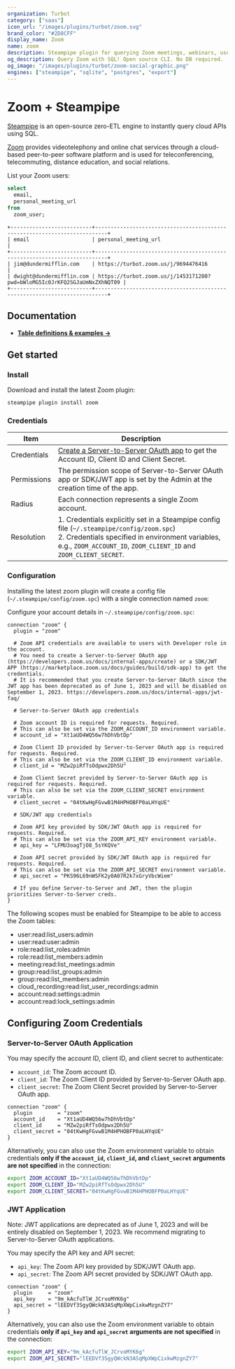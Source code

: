 ```yaml
---
organization: Turbot
category: ["saas"]
icon_url: "/images/plugins/turbot/zoom.svg"
brand_color: "#2D8CFF"
display_name: Zoom
name: zoom
description: Steampipe plugin for querying Zoom meetings, webinars, users and more.
og_description: Query Zoom with SQL! Open source CLI. No DB required.
og_image: "/images/plugins/turbot/zoom-social-graphic.png"
engines: ["steampipe", "sqlite", "postgres", "export"]
---
```


# Zoom + Steampipe

[Steampipe](https://steampipe.io) is an open-source zero-ETL engine to instantly query cloud APIs using SQL.

[Zoom](https://zoom.us) provides videotelephony and online chat services through a cloud-based peer-to-peer software platform and is used for teleconferencing, telecommuting, distance education, and social relations.

List your Zoom users:

```sql
select
  email,
  personal_meeting_url
from
  zoom_user;
```

```
+--------------------------+--------------------------------------------------------------------------+
| email                    | personal_meeting_url                                                     |
+--------------------------+--------------------------------------------------------------------------+
| jim@dundermifflin.com    | https://turbot.zoom.us/j/9694476416                                      |
| dwight@dundermifflin.com | https://turbot.zoom.us/j/1453171280?pwd=bWloMG5Ic0JrKFQ2SGJaUmNxZXhNQT09 |
+--------------------------+--------------------------------------------------------------------------+
```

## Documentation

- **[Table definitions & examples →](/plugins/turbot/zoom/tables)**

## Get started

### Install

Download and install the latest Zoom plugin:

```bash
steampipe plugin install zoom
```

### Credentials

| Item        | Description                                                                                                                                                                                                           |
| ----------- | --------------------------------------------------------------------------------------------------------------------------------------------------------------------------------------------------------------------- |
| Credentials | [Create a Server-to-Server OAuth app](https://developers.zoom.us/docs/internal-apps/create/) to get the Account ID, Client ID and Client Secret.                                                                      |
| Permissions | The permission scope of Server-to-Server OAuth app or SDK/JWT app is set by the Admin at the creation time of the app.                                                                                           |
| Radius      | Each connection represents a single Zoom account.                                                                                                                                                                     |
| Resolution  | 1. Credentials explicitly set in a Steampipe config file (`~/.steampipe/config/zoom.spc`)<br />2. Credentials specified in environment variables, e.g., `ZOOM_ACCOUNT_ID`, `ZOOM_CLIENT_ID` and `ZOOM_CLIENT_SECRET`. |

### Configuration

Installing the latest zoom plugin will create a config file (`~/.steampipe/config/zoom.spc`) with a single connection named `zoom`:

Configure your account details in `~/.steampipe/config/zoom.spc`:

```hcl
connection "zoom" {
  plugin = "zoom"

  # Zoom API credentials are available to users with Developer role in the account.
  # You need to create a Server-to-Server OAuth app (https://developers.zoom.us/docs/internal-apps/create) or a SDK/JWT APP (https://marketplace.zoom.us/docs/guides/build/sdk-app) to get the credentials.
  # It is recommended that you create Server-to-Server OAuth since the JWT app has been deprecated as of June 1, 2023 and will be disabled on September 1, 2023. https://developers.zoom.us/docs/internal-apps/jwt-faq/

  # Server-to-Server OAuth app credentials

  # Zoom account ID is required for requests. Required.
  # This can also be set via the ZOOM_ACCOUNT_ID environment variable.
  # account_id = "Xt1aUD4WQ56w7hDhVbtDp"

  # Zoom Client ID provided by Server-to-Server OAuth app is required for requests. Required.
  # This can also be set via the ZOOM_CLIENT_ID environment variable.
  # client_id = "MZw2piRfTsOdpwx2Dh5U"

  # Zoom Client Secret provided by Server-to-Server OAuth app is required for requests. Required.
  # This can also be set via the ZOOM_CLIENT_SECRET environment variable.
  # client_secret = "04tKwHgFGvwB1M4HPHOBFP0aLHYqUE"

  # SDK/JWT app credentials

  # Zoom API key provided by SDK/JWT OAuth app is required for requests. Required.
  # This can also be set via the ZOOM_API_KEY environment variable.
  # api_key = "LFMU3oagTjO8_5sYKQVe"

  # Zoom API secret provided by SDK/JWT OAuth app is required for requests. Required.
  # This can also be set via the ZOOM_API_SECRET environment variable.
  # api_secret = "PKS96L69nWSFK2y0A07R2k7xGryVbcWiem"

  # If you define Server-to-Server and JWT, then the plugin prioritizes Server-to-Server creds.
}
```

The following scopes must be enabled for Steampipe to be able to access the Zoom tables:

- user:read:list_users:admin
- user:read:user:admin
- role:read:list_roles:admin
- role:read:list_members:admin
- meeting:read:list_meetings:admin
- group:read:list_groups:admin
- group:read:list_members:admin
- cloud_recording:read:list_user_recordings:admin
- account:read:settings:admin
- account:read:lock_settings:admin

## Configuring Zoom Credentials

### Server-to-Server OAuth Application

You may specify the account ID, client ID, and client secret to authenticate:

- `account_id`: The Zoom account ID.
- `client_id`: The Zoom Client ID provided by Server-to-Server OAuth app.
- `client_secret`: The Zoom Client Secret provided by Server-to-Server OAuth app.

```hcl
connection "zoom" {
  plugin        = "zoom"
  account_id    = "Xt1aUD4WQ56w7hDhVbtDp"
  client_id     = "MZw2piRfTsOdpwx2Dh5U"
  client_secret = "04tKwHgFGvwB1M4HPHOBFP0aLHYqUE"
}
```

Alternatively, you can also use the Zoom environment variable to obtain credentials **only if the `account_id`, `client_id`, and `client_secret` arguments are not specified** in the connection:

```sh
export ZOOM_ACCOUNT_ID="Xt1aUD4WQ56w7hDhVbtDp"
export ZOOM_CLIENT_ID="MZw2piRfTsOdpwx2Dh5U"
export ZOOM_CLIENT_SECRET="04tKwHgFGvwB1M4HPHOBFP0aLHYqUE"
```

### JWT Application

Note: JWT applications are deprecated as of June 1, 2023 and will be entirely disabled on September 1, 2023. We recommend migrating to Server-to-Server OAuth applications.

You may specify the API key and API secret:

- `api_key`: The Zoom API key provided by SDK/JWT OAuth app.
- `api_secret`: The Zoom API secret provided by SDK/JWT OAuth app.

```hcl
connection "zoom" {
  plugin     = "zoom"
  api_key    = "9m_kAcfuTlW_JCrvoMYK6g"
  api_secret = "lEEDVf3SgyQWckN3ASqMpXWpCixkwMzgnZY7"
}
```

Alternatively, you can also use the Zoom environment variable to obtain credentials **only if `api_key` and `api_secret` arguments are not specified** in the connection:

```sh
export ZOOM_API_KEY="9m_kAcfuTlW_JCrvoMYK6g"
export ZOOM_API_SECRET="lEEDVf3SgyQWckN3ASqMpXWpCixkwMzgnZY7"
```


